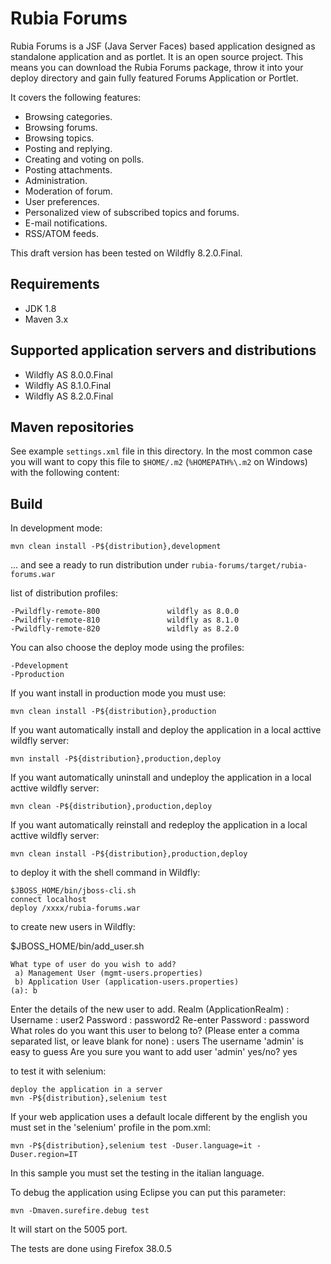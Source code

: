 Rubia Forums
=============
Rubia Forums is a JSF (Java Server Faces) based application designed as standalone application and as portlet.
It is an open source project. This means you can download the Rubia Forums package, throw it into your deploy directory and gain fully featured Forums Application or Portlet.

It covers the following features:

- Browsing categories.
- Browsing forums.
- Browsing topics.
- Posting and replying.
- Creating and voting on polls.
- Posting attachments.
- Administration.
- Moderation of forum.
- User preferences.
- Personalized view of subscribed topics and forums.
- E-mail notifications.
- RSS/ATOM feeds.

This draft version has been tested on Wildfly 8.2.0.Final.

Requirements
------------

- JDK 1.8
- Maven 3.x

Supported application servers and distributions
------------

- Wildfly AS 8.0.0.Final
- Wildfly AS 8.1.0.Final
- Wildfly AS 8.2.0.Final


Maven repositories
------------------

See example `settings.xml` file in this directory. In the most common case you will want to copy this file to `$HOME/.m2`
(`%HOMEPATH%\.m2` on Windows) with the following content:

Build
-----

In development mode:

    mvn clean install -P${distribution},development

... and see a ready to run distribution under `rubia-forums/target/rubia-forums.war`

list of distribution profiles:

    -Pwildfly-remote-800               wildfly as 8.0.0
    -Pwildfly-remote-810               wildfly as 8.1.0
    -Pwildfly-remote-820               wildfly as 8.2.0

You can also choose the deploy mode using the profiles:

    -Pdevelopment
    -Pproduction
    
If you want install in production mode you must use:

    mvn clean install -P${distribution},production
    
If you want automatically install and deploy the application in a local acttive wildfly server:

    mvn install -P${distribution},production,deploy
    
If you want automatically uninstall and undeploy the application in a local acttive wildfly server:

    mvn clean -P${distribution},production,deploy
    
If you want automatically reinstall and redeploy the application in a local acttive wildfly server:

    mvn clean install -P${distribution},production,deploy
    
to deploy it with the shell command in Wildfly:

    $JBOSS_HOME/bin/jboss-cli.sh
    connect localhost
    deploy /xxxx/rubia-forums.war
   
 to create new users in Wildfly:

$JBOSS_HOME/bin/add_user.sh

    What type of user do you wish to add? 
     a) Management User (mgmt-users.properties) 
     b) Application User (application-users.properties)
    (a): b

Enter the details of the new user to add.
Realm (ApplicationRealm) : 
Username : user2
Password : password2
Re-enter Password : password
What roles do you want this user to belong to? (Please enter a comma separated list, or leave blank for none) : users
The username 'admin' is easy to guess
Are you sure you want to add user 'admin' yes/no? yes


to test it with selenium:

    deploy the application in a server
    mvn -P${distribution},selenium test

If your web application uses a default locale different by the english you must set in the 'selenium' profile in the pom.xml:

	mvn -P${distribution},selenium test -Duser.language=it -Duser.region=IT
		
In this sample you must set the testing in the italian language.

To debug the application using Eclipse you can put this parameter:

    mvn -Dmaven.surefire.debug test

It will start on the 5005 port.

The tests are done using Firefox 38.0.5